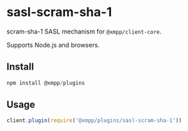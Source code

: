# sasl-scram-sha-1

scram-sha-1 SASL mechanism for `@xmpp/client-core`.

Supports Node.js and browsers.

## Install

```js
npm install @xmpp/plugins
```

## Usage

```js
client.plugin(require('@xmpp/plugins/sasl-scram-sha-1'))
```

